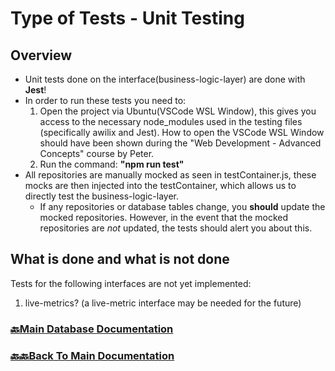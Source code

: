 
# Type of Tests - Unit Testing

## Overview

 - Unit tests done on the interface(business-logic-layer) are done with **Jest**!
  - In order to run these tests you need to:
	 1. Open the project via Ubuntu(VSCode WSL Window), this gives you access to the necessary node_modules used in the testing files (specifically awilix and Jest). How to open the VSCode WSL Window should have been shown during  the "Web Development - Advanced Concepts" course by Peter.
	 2. Run the command: **"npm run test"**
 - All repositories are manually mocked as seen in testContainer.js, these mocks are then injected into the testContainer, which allows us to directly test the business-logic-layer.
	 - If any repositories or database tables change, you **should** update the mocked repositories. However, in the event that the mocked repositories are *not* updated, the tests should alert you about this.


## What is done and what is not done

  Tests for the following interfaces are not yet implemented:

 1. live-metrics? (a live-metric interface may be needed for the future)

### [🔙Main Database Documentation](../../../docs/db/README.md)

### [🔙🔙Back To Main Documentation](../../../../README.md)

